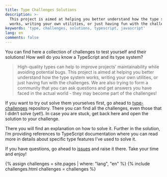```yaml
---
title: Type Challenges Solutions
description: >-
  This project is aimed at helping you better understand how the type system
  works, writing your own utilities, or just having fun with the challenges.
keywords: 'type, challenges, solutions, typescript, javascript'
lang: en
comments: false
---
```


You can find here a collection of challenges to test yourself and their solutions!
How well do you know a TypeScript and its type system?

> High-quality types can help to improve projects’ maintainability while avoiding potential bugs.
> This project is aimed at helping you better understand how the type system works, writing your own utilities, or just having fun with the challenges.
> We are also trying to form a community that you can ask questions and get answers you have faced in the actual world - they may become part of the challenges!

If you want to try out solve them yourselves first, go ahead to [type-challenges](https://github.com/type-challenges/type-challenges) repository.
There you can find all the challenges, even those that I didn’t solve (yet!).
In case you are stuck, get back here and open the solution to your challenge.

There you will find an explanation on how to solve it.
Further in the solution, I’m providing references to TypeScript documentation where you can read more in details about specific type features I’ve used to solve it.

If you have questions, go ahead to [issues](https://github.com/ghaiklor/type-challenges-solutions/issues) and raise it there.
Take your time and enjoy!

{% assign challenges = site.pages | where: "lang", "en" %}
{% include challenges.html challenges = challenges %}
